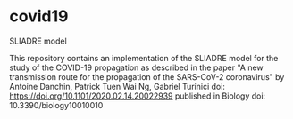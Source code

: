 # covid19
SLIADRE model

This repository contains an implementation of the SLIADRE model for the study of the COVID-19 propagation as described in the paper
"A new transmission route for the propagation of the SARS-CoV-2 coronavirus"
by Antoine Danchin, Patrick Tuen Wai Ng, Gabriel Turinici
doi: https://doi.org/10.1101/2020.02.14.20022939
published in Biology doi: 10.3390/biology10010010

